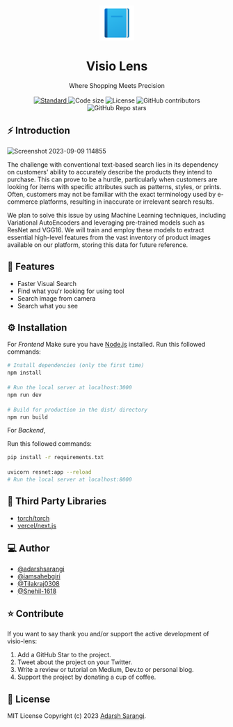 <p align="center">
  <a href="https://github.com/iamsahebgiri/add-readme">
    <img alt="visio-lens" height="80" src="https://raw.githubusercontent.com/iamsahebgiri/add-readme/main/static/add-readme.png">
  </a>
</p>
<h1 align="center">Visio Lens</h1>

<div align="center">
Where Shopping Meets Precision
</div>

<br />

<div align="center">
  <a href="https://standardjs.com">
    <img src="https://img.shields.io/badge/code%20style-standard-brightgreen.svg?style=flat-square"
      alt="Standard" />
  </a>
  
  <img src="https://img.shields.io/github/languages/code-size/adarshsarangi/visio-lens?style=flat-square" alt="Code size" />

  <img src="https://img.shields.io/github/license/adarshsarangi/visio-lens?style=flat-square" alt="License" />

  <img alt="GitHub contributors" src="https://img.shields.io/github/contributors/adarshsarangi/visio-lens?style=flat-square">

  <img alt="GitHub Repo stars" src="https://img.shields.io/github/stars/adarshsarangi/visio-lens?style=social">
</div>

## ⚡️ Introduction

![Screenshot 2023-09-09 114855](https://github.com/adarshsarangi/visio-lens/assets/47132373/5910d53c-08e3-4055-8323-b9cc8f797fa7)

The challenge with conventional text-based search lies in its dependency on customers' ability to accurately describe the products they intend to purchase. This can prove to be a hurdle, particularly when customers are looking for items with specific attributes such as patterns, styles, or prints. Often, customers may not be familiar with the exact terminology used by e-commerce platforms, resulting in inaccurate or irrelevant search results.

We plan to solve this issue by using Machine Learning techniques, including Variational AutoEncoders and leveraging pre-trained models such as ResNet and VGG16. We will train and employ these models to extract essential high-level features from the vast inventory of product images available on our platform, storing this data for future reference.

## 🎯 Features

- Faster Visual Search
- Find what you'r looking for using tool
- Search image from camera
- Search what you see

## ⚙️ Installation

For _Frontend_ Make sure you have [Node.js](https://nodejs.org/en/download/) installed.
Run this followed commands:

```bash
# Install dependencies (only the first time)
npm install

# Run the local server at localhost:3000
npm run dev

# Build for production in the dist/ directory
npm run build
```

For _Backend_,

Run this followed commands:

```bash
pip install -r requirements.txt

uvicorn resnet:app --reload
# Run the local server at localhost:8000
```

## 🌱 Third Party Libraries

- [torch/torch](https://github.com/pytorch/pytorch)
- [vercel/next.js](https://github.com/vercel/next.js)

## ‍💻 Author

- [@adarshsarangi](https://github.com/adarshsarangi)
- [@iamsahebgiri](https://github.com/iamsahebgiri)
- [@Tilakraj0308](https://github.com/Tilakraj0308)
- [@Snehil-1618](https://github.com/Snehil-1618)

## ⭐️ Contribute

If you want to say thank you and/or support the active development of visio-lens:

1. Add a GitHub Star to the project.
2. Tweet about the project on your Twitter.
3. Write a review or tutorial on Medium, Dev.to or personal blog.
4. Support the project by donating a cup of coffee.

## 🧾 License

MIT License Copyright (c) 2023 [Adarsh Sarangi](https://github.com/adarshsarangi).
